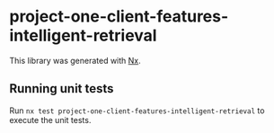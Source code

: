 # project-one-client-features-intelligent-retrieval

This library was generated with [Nx](https://nx.dev).

## Running unit tests

Run `nx test project-one-client-features-intelligent-retrieval` to execute the unit tests.
